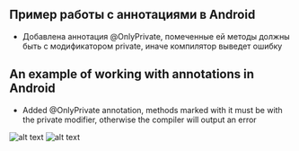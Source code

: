## Пример работы с аннотациями в Android

* Добавлена аннотация @OnlyPrivate, помеченные ей методы должны быть с модификатором private,
иначе компилятор выведет ошибку


## An example of working with annotations in Android

* Added @OnlyPrivate annotation, methods marked with it must be with the private modifier,
otherwise the compiler will output an error

![alt text](http://i.imgur.com/uPNpdOZ.png?raw=true)
![alt text](http://i.imgur.com/L7fv84S.png?raw=true)
